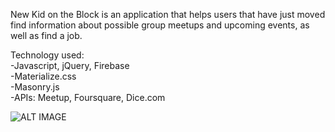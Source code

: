 New Kid on the Block is an application that helps users that have just moved find information about possible group meetups and upcoming events, as well as find a job.

Technology used: \
-Javascript, jQuery, Firebase \
-Materialize.css \
-Masonry.js \
-APIs: Meetup, Foursquare, Dice.com 

![ALT IMAGE](https://user-images.githubusercontent.com/19658046/33856508-57bc5556-de96-11e7-9e47-59e7e6f639b0.png)
